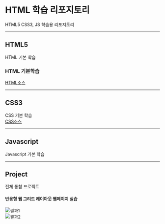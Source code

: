 # HTML 학습 리포지토리
HTML5 CSS3, JS 학습용 리포지토리

-------------------------

## HTML5
HTML 기본 학습

### HTML 기본학습
[HTML소스](https://github.com/ghd0276/StudyHtml/tree/main/01_HTML)

-------------------

## CSS3
CSS 기본 학습<br>
[CSS소스](https://github.com/ghd0276/StudyHtml/tree/main/02_CSS)

-----------------

## Javascript
Javascript 기본 학습

----------------

## Project
전체 통합 프로젝트

#### 반응형 웹 그리드 레이아웃 웹페이지 실습

![결과1](https://github.com/ghd0276/StudyHtml/blob/main/ref_images/result01.png "Result01")
<br>
![결과2](https://github.com/ghd0276/StudyHtml/blob/main/ref_images/result02.png "Result02")
